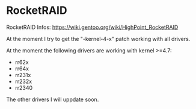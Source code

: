 # RocketRAID
RocketRAID
Infos: https://wiki.gentoo.org/wiki/HighPoint_RocketRAID

At the moment I try to get the "<drivername>-kernel-4-x" patch working with all drivers. 

At the moment the following drivers are working with kernel >=4.7:
- rr62x
- rr64x
- rr231x
- rr232x
- rr2340

The other drivers I will uppdate soon.
